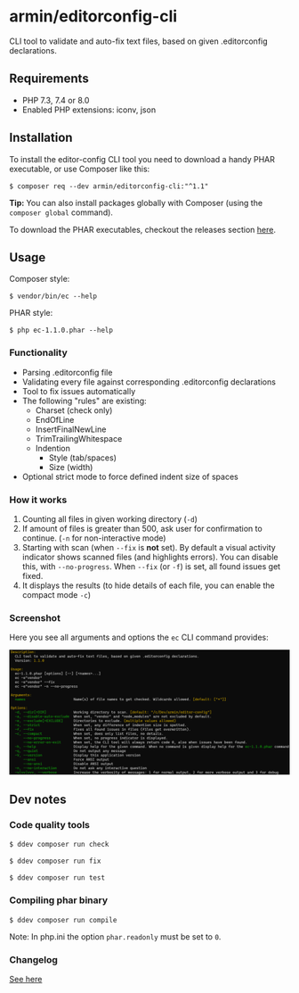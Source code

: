 # armin/editorconfig-cli

CLI tool to validate and auto-fix text files, based on given .editorconfig declarations.


## Requirements

- PHP 7.3, 7.4 or 8.0
- Enabled PHP extensions: iconv, json


## Installation

To install the editor-config CLI tool you need to download a handy PHAR executable,
or use Composer like this:

```
$ composer req --dev armin/editorconfig-cli:"^1.1"
```

**Tip:** You can also install packages globally with Composer (using the ``composer global`` command).

To download the PHAR executables, checkout the releases section [here](https://github.com/a-r-m-i-n/editorconfig-cli/releases).


## Usage

Composer style:
```
$ vendor/bin/ec --help
```

PHAR style:
```
$ php ec-1.1.0.phar --help
```


### Functionality

- Parsing .editorconfig file
- Validating every file against corresponding .editorconfig declarations
- Tool to fix issues automatically
- The following "rules" are existing:
    - Charset (check only)
    - EndOfLine
    - InsertFinalNewLine
    - TrimTrailingWhitespace
    - Indention
        - Style (tab/spaces)
        - Size (width)
- Optional strict mode to force defined indent size of spaces


### How it works

1. Counting all files in given working directory (``-d``)
2. If amount of files is greater than 500, ask user for confirmation to continue. (``-n`` for non-interactive mode)
3. Starting with scan (when ``--fix`` is **not** set). By default a visual activity indicator shows scanned files (and highlights errors). You can disable this, with ``--no-progress``.
   When ``--fix`` (or ``-f``) is set, all found issues get fixed.
4. It displays the results (to hide details of each file, you can enable the compact mode ``-c``)


### Screenshot

Here you see all arguments and options the ``ec`` CLI command provides:

![Screenshot](docs/images/ec.png)


## Dev notes

### Code quality tools

```
$ ddev composer run check
```
```
$ ddev composer run fix
```
```
$ ddev composer run test
```

### Compiling phar binary

```
$ ddev composer run compile
```

Note: In php.ini the option ``phar.readonly`` must be set to ``0``.


### Changelog

[See here](docs/Versions.md)
